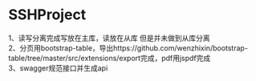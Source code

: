 # SSHProject
1、读写分离完成写放在主库，读放在从库 但是并未做到从库分离<br>
2、分页用bootstrap-table，导出https://github.com/wenzhixin/bootstrap-table/tree/master/src/extensions/export完成，pdf用jspdf完成<br>
3、swagger规范接口并生成api<br>
